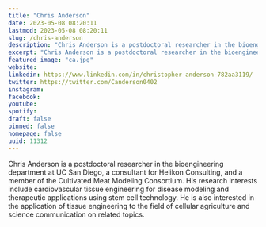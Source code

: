 ```yaml
---
title: "Chris Anderson"
date: 2023-05-08 08:20:11
lastmod: 2023-05-08 08:20:11
slug: /chris-anderson
description: "Chris Anderson is a postdoctoral researcher in the bioengineering department at UC San Diego, a consultant for Helikon Consulting, and a member of the Cultivated Meat Modeling Consortium. His research interests include cardiovascular tissue engineering for disease modeling and therapeutic applications using stem cell technology. He is also interested in the application of tissue engineering to the field of cellular agriculture and science communication on related topics."
excerpt: "Chris Anderson is a postdoctoral researcher in the bioengineering department at UC San Diego, a consultant for Helikon Consulting, and a member of the Cultivated Meat Modeling Consortium. His research interests include cardiovascular tissue engineering for disease modeling and therapeutic applications using stem cell technology. He is also interested in the application of tissue engineering to the field of cellular agriculture and science communication on related topics."
featured_image: "ca.jpg"
website: 
linkedin: https://www.linkedin.com/in/christopher-anderson-782aa3119/
twitter: https://twitter.com/Canderson0402
instagram: 
facebook: 
youtube: 
spotify: 
draft: false
pinned: false
homepage: false
uuid: 11312
---
```

Chris Anderson is a postdoctoral researcher in the bioengineering
department at UC San Diego, a consultant for Helikon Consulting, and a
member of the Cultivated Meat Modeling Consortium. His research
interests include cardiovascular tissue engineering for disease modeling
and therapeutic applications using stem cell technology. He is also
interested in the application of tissue engineering to the field of
cellular agriculture and science communication on related topics.
